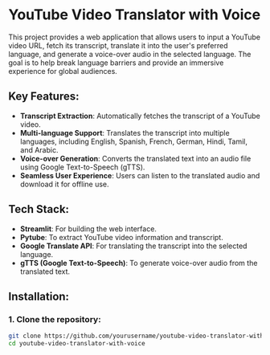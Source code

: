 # YouTube Video Translator with Voice

This project provides a web application that allows users to input a YouTube video URL, fetch its transcript, translate it into the user's preferred language, and generate a voice-over audio in the selected language. The goal is to help break language barriers and provide an immersive experience for global audiences.

## Key Features:
- **Transcript Extraction**: Automatically fetches the transcript of a YouTube video.
- **Multi-language Support**: Translates the transcript into multiple languages, including English, Spanish, French, German, Hindi, Tamil, and Arabic.
- **Voice-over Generation**: Converts the translated text into an audio file using Google Text-to-Speech (gTTS).
- **Seamless User Experience**: Users can listen to the translated audio and download it for offline use.

## Tech Stack:
- **Streamlit**: For building the web interface.
- **Pytube**: To extract YouTube video information and transcript.
- **Google Translate API**: For translating the transcript into the selected language.
- **gTTS (Google Text-to-Speech)**: To generate voice-over audio from the translated text.

## Installation:

### 1. Clone the repository:

```bash
git clone https://github.com/yourusername/youtube-video-translator-with-voice.git
cd youtube-video-translator-with-voice
